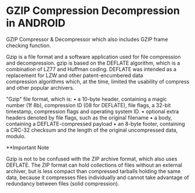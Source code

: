 # GZIP Compression Decompression in ANDROID
GZIP Compressor &amp; Decompressor which also includes GZIP frame checking function.

Gzip is a file format and a software application used for file compression and decompression. gzip is based on the DEFLATE algorithm, which is a combination of LZ77 and Huffman coding. DEFLATE was intended as a replacement for LZW and other patent-encumbered data compression algorithms which, at the time, limited the usability of compress and other popular archivers.


"Gzip" file format, which is:
•	a 10-byte header, containing a magic number (1f 8b), compression ID (08 for DEFLATE), file flags, a 32-bit timestamp, compression flags and operating system ID.
•	optional extra headers denoted by file flags, such as the original filename
•	a body, containing a DEFLATE-compressed payload
•	an 8-byte footer, containing a CRC-32 checksum and the length of the original uncompressed data, modulo.

**Important Note

Gzip is not to be confused with the ZIP archive format, which also uses DEFLATE. The ZIP format can hold collections of files without an external archiver, but is less compact than compressed tarballs holding the same data, because it compresses files individually and cannot take advantage of redundancy between files (solid compression).

